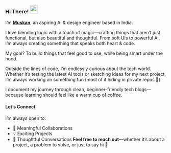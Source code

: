 ### Hi There! <img src="https://emojis.slackmojis.com/emojis/images/1536351075/4594/blob-wave.gif" width="25"/>

I’m [**Muskan**](https://www.linkedin.com/in/bhmuxkan/), an aspiring AI & design engineer based in India.  

I love blending logic with a touch of magic—crafting things that aren’t just functional, but also beautiful and thoughtful. From soft UIs to powerful AI, I’m always creating something that speaks both heart & code.

My goal? To build things that feel good to use, while being smart under the hood.

Outside the lines of code, I’m endlessly curious about the tech world. Whether it’s testing the latest AI tools or sketching ideas for my next project, I’m always working on something fun (most of it hiding in private repos 👀).  

I document my journey through clean, beginner-friendly tech blogs—because learning should feel like a warm cup of coffee.

#### Let’s Connect
I’m always open to:
- 🤝 Meaningful Collaborations  
- 💡 Exciting Projects  
- 💬 Thoughtful Conversations 
**Feel free to reach out**—whether it’s about a project, a problem to solve, or just to say hi 💌


